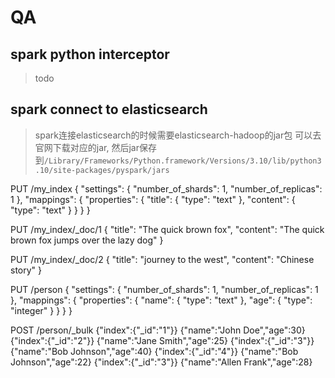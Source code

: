 # QA
## spark python interceptor
> todo
## spark connect to elasticsearch
> spark连接elasticsearch的时候需要elasticsearch-hadoop的jar包
> 可以去官网下载对应的jar, 然后jar保存到`/Library/Frameworks/Python.framework/Versions/3.10/lib/python3.10/site-packages/pyspark/jars`
> 
>
> 

PUT /my_index
{
 "settings": {
 "number_of_shards": 1,
 "number_of_replicas": 1
 },
 "mappings": {
 "properties": {
 "title": {
 "type": "text"
 },
 "content": {
 "type": "text"
 }
 }
 }
}







PUT /my_index/_doc/1
{
 "title": "The quick brown fox",
 "content": "The quick brown fox jumps over the lazy dog"
}



PUT /my_index/_doc/2
{
 "title": "journey to the west",
 "content": "Chinese story"
}


PUT /person
{
 "settings": {
 "number_of_shards": 1,
 "number_of_replicas": 1
 },
 "mappings": {
 "properties": {
 "name": {
 "type": "text"
 },
 "age": {
 "type": "integer"
 }
 }
 }
}


POST /person/_bulk
{"index":{"_id":"1"}}
{"name":"John Doe","age":30}
{"index":{"_id":"2"}}
{"name":"Jane Smith","age":25}
{"index":{"_id":"3"}}
{"name":"Bob Johnson","age":40}
{"index":{"_id":"4"}}
{"name":"Bob Johnson","age":22}
{"index":{"_id":"3"}}
{"name":"Allen Frank","age":28}
